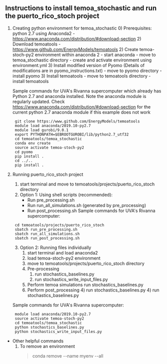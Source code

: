 Instructions to install temoa_stochastic and run the puerto_rico_stoch project
 -

1) Creating python environment for temoa_stochastic
    0) Prerequisites: python 2.7 using Anaconda2
        - https://www.anaconda.com/distribution/#download-section
    2) Download temoatools
        - https://www.github.com/EnergyModels/temoatools
    2) Create temoa-stoch-py2 environment within anaconda 2
        - start anaconda
        - move to temoa_stochastic directory
        - create and activate environment using environment.yml
    3) Install modified version of Pyomo (Details of modifications are in pyomo_instructions.txt)
        - move to pyomo directory
        - install pyomo
    3) Install temoatools
        - move to temoatools directory
        - install temoatools

    Sample commands for UVA's Rivanna supercomputer which already has Python 2.7 and anaconda installed. Note the anaconda module is regularly updated. Check https://www.anaconda.com/distribution/#download-section for the current python 2.7 anaconda module if this example does not work
    
    >
        git clone https://www.github.com/EnergyModels/temoatools
        module load anaconda/2019.10-py2.7
        module load gurobi/9.0.1
        export PYTHONPATH=$EBROOTGUROBI/lib/python2.7_utf32
        cd temoatools/temoa_stochastic
        conda env create
        source activate temoa-stoch-py2
        cd pyomo
        pip install .
        cd ../..
        pip install .

2) Running puerto_rico_stoch project
    1) start terminal and move to temoatools/projects/puerto_rico_stoch directory
    2) Option 1: Using shell scripts (recommended):
        - Run pre_processing.sh
        - Run run_all_simulations.sh (generated by pre_processing)
        - Run post_processing.sh
        Sample commands for UVA's Rivanna supercomputer:
    
    >
        cd temoatools/projects/puerto_rico_stoch
        sbatch run_pre_processing.sh
        sbatch run_all_simulations.sh
        sbatch run_post_processing.sh
        
    3) Option 2: Running files individually
        1) start terminal and load anaconda2
        2) load temoa-stoch-py2 environment
        3) move to temoatools/projects/puerto_rico_stoch directory
        4) Pre-processing
            1) run stochastics_baselines.py
            2) run stochastics_write_input_files.py
        5) Perform temoa simulations
            run stochastics_baselines.py
        6) Perform post_processing
            4) run stochastics_baselines.py
            4) run stochastics_baselines.py
    
    Sample commands for UVA's Rivanna supercomputer:
    
    >
        module load anaconda/2019.10-py2.7
        source activate temoa-stoch-py2
        cd temoatools/temoa_stochastic
        python stochastics_baselines.py
        python stochastics_write_input_files.py
    
    
    
- Other helpful commands
    1) To remove an environment
        > conda remove --name myenv --all
    
  